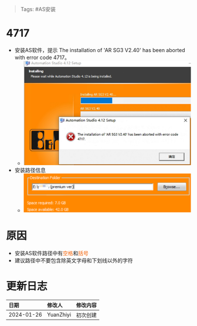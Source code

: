 > Tags: #AS安装

# 4717

- 安装AS软件，提示 The installation of 'AR SG3 V2.40' has been aborted with error code 4717。
    - ![](FILES/4717/image-20240126152648552.png)
- 安装路径信息
    - ![](FILES/4717/image-20240126153041381.png)

# 原因

- 安装AS软件路径中有<font color=#F36208>空格</font>和<font color=#F36208>括号</font>
- 建议路径中不要包含除英文字母和下划线以外的字符

# 更新日志

| 日期     | 修改人     | 修改内容     |
|:-----|:-----|:-----|
| 2024-01-26     | YuanZhiyi     | 初次创建     |
